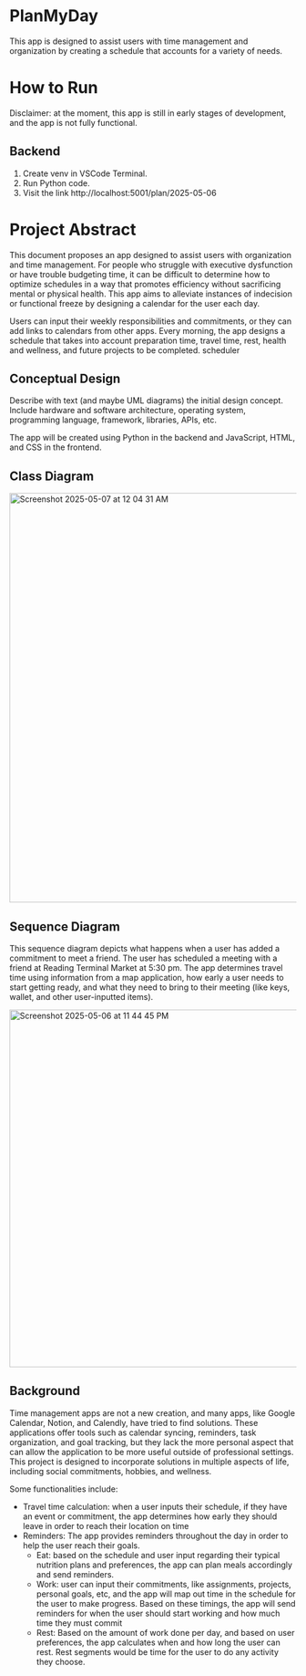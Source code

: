 # PlanMyDay
This app is designed to assist users with time management and organization by creating a schedule that accounts for a variety of needs.

# How to Run

Disclaimer: at the moment, this app is still in early stages of development, and the app is not fully functional. 

## Backend
  1. Create venv in VSCode Terminal. 
  2. Run Python code. 
  3. Visit the link http://localhost:5001/plan/2025-05-06 
# Project Abstract
This document proposes an app designed to assist users with organization and time management. For people who struggle with executive dysfunction or have trouble budgeting time, it can be difficult to determine how to optimize schedules in a way that promotes efficiency without sacrificing mental or physical health. This app aims to alleviate instances of indecision or functional freeze by designing a calendar for the user each day. 

Users can input their weekly responsibilities and commitments, or they can add links to calendars from other apps. Every morning, the app designs a schedule that takes into account preparation time, travel time, rest, health and wellness, and future projects to be completed. 
scheduler

## Conceptual Design
Describe with text (and maybe UML diagrams) the initial design concept. Include hardware and software architecture, operating system, programming language, framework, libraries, APIs, etc.

The app will be created using Python in the backend and JavaScript, HTML, and CSS in the frontend.  

## Class Diagram
<img width="718" alt="Screenshot 2025-05-07 at 12 04 31 AM" src="https://github.com/user-attachments/assets/28dc6052-2500-4b98-bda9-07738410adc7" />

## Sequence Diagram
This sequence diagram depicts what happens when a user has added a commitment to meet a friend. The user has scheduled a meeting with a friend at Reading Terminal Market at 5:30 pm. The app determines travel time using information from a map application, how early a user needs to start getting ready, and what they need to bring to their meeting (like keys, wallet, and other user-inputted items). 

<img width="627" alt="Screenshot 2025-05-06 at 11 44 45 PM" src="https://github.com/user-attachments/assets/b9d13f77-409f-4e84-b466-705294b58991" />

## Background
Time management apps are not a new creation, and many apps, like Google Calendar, Notion, and Calendly, have tried to find solutions. These applications offer tools such as calendar syncing, reminders, task organization, and goal tracking, but they lack the more personal aspect that can allow the application to be more useful outside of professional settings. This project is designed to incorporate solutions in multiple aspects of life, including social commitments, hobbies, and wellness. 

Some functionalities include:
- Travel time calculation: when a user inputs their schedule, if they have an event or commitment, the app determines how early they should leave in order to reach their location on time
- Reminders: The app provides reminders throughout the day in order to help the user reach their goals. 
  - Eat: based on the schedule and user input regarding their typical nutrition plans and preferences, the app can plan meals accordingly and send reminders. 
  - Work: user can input their commitments, like assignments, projects, personal goals, etc, and the app will map out time in the schedule for the user to make progress. Based on these timings, the app will send reminders for when the user should start working and how much time they must commit
  - Rest: Based on the amount of work done per day, and based on user preferences, the app calculates when and how long the user can rest. Rest segments would be time for the user to do any activity they choose. 


